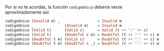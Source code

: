 Por si no te acordás, la función `codigoUnico` debería verse aproximadamente así:

```haskell
codigoUnico (Invalid m) _                 = Invalid m
codigoUnico _              (Invalid m)    = Invalid m
codigoUnico (Valid t)      (Valid c)      = Valid (t ++ ":" ++ c)
codigoUnico (Valid t)      (Doubtful c m) = Doubtful (t ++ ":" ++ c) m
codigoUnico (Doubtful t m) (Valid c)      = Doubtful (t ++ ":" ++ c) m
codigoUnico (Doubtful t m) (Doubtful c _) = Doubtful (t ++ ":" ++ c) m
```
